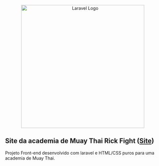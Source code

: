 <p align="center"><a href="https://laravel.com" target="_blank"><img src="https://raw.githubusercontent.com/laravel/art/master/logo-lockup/5%20SVG/2%20CMYK/1%20Full%20Color/laravel-logolockup-cmyk-red.svg" width="400" alt="Laravel Logo"></a></p>

## Site da academia de Muay Thai Rick Fight ([Site](https://rickfight.guilcastro.com))

Projeto Front-end desenvolvido com laravel e HTML/CSS puros para uma academia de Muay Thai.
